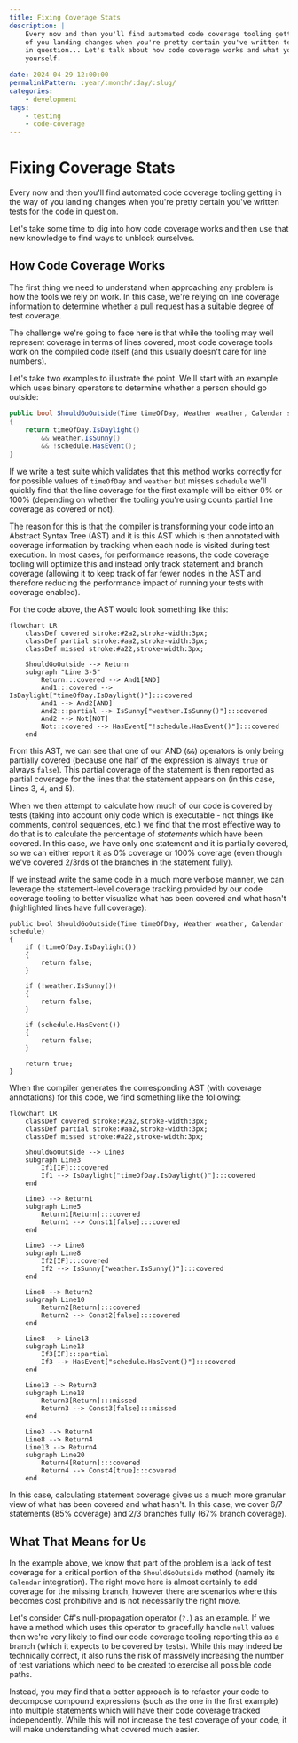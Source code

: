 ```yaml
---
title: Fixing Coverage Stats
description: |
    Every now and then you'll find automated code coverage tooling getting in the way
    of you landing changes when you're pretty certain you've written tests for the code
    in question... Let's talk about how code coverage works and what you can do to unblock
    yourself.

date: 2024-04-29 12:00:00
permalinkPattern: :year/:month/:day/:slug/
categories:
    - development
tags:
    - testing
    - code-coverage
---
```


# Fixing Coverage Stats
Every now and then you'll find automated code coverage tooling getting in the way
of you landing changes when you're pretty certain you've written tests for the code
in question.

Let's take some time to dig into how code coverage works and then use that new knowledge
to find ways to unblock ourselves.

<!-- more -->

## How Code Coverage Works
The first thing we need to understand when approaching any problem is how the tools
we rely on work. In this case, we're relying on line coverage information to determine
whether a pull request has a suitable degree of test coverage.

The challenge we're going to face here is that while the tooling may well represent
coverage in terms of lines covered, most code coverage tools work on the compiled code itself
(and this usually doesn't care for line numbers).

Let's take two examples to illustrate the point. We'll start with an example which
uses binary operators to determine whether a person should go outside:

```csharp
public bool ShouldGoOutside(Time timeOfDay, Weather weather, Calendar schedule)
{
    return timeOfDay.IsDaylight()
        && weather.IsSunny()
        && !schedule.HasEvent();
}
```

If we write a test suite which validates that this method works correctly for for possible
values of `timeOfDay` and `weather` but misses `schedule` we'll quickly find that the line
coverage for the first example will be either 0% or 100% (depending on whether the tooling
you're using counts partial line coverage as covered or not).

The reason for this is that the compiler is transforming your code into an Abstract Syntax
Tree (AST) and it is this AST which is then annotated with coverage information by tracking
when each node is visited during test execution. In most cases, for performance reasons, the
code coverage tooling will optimize this and instead only track statement and branch coverage
(allowing it to keep track of far fewer nodes in the AST and therefore reducing the performance
impact of running your tests with coverage enabled).

For the code above, the AST would look something like this:

```mermaid A diagram showing the AST for the one-line version of the ShouldGoOutside method.
flowchart LR
    classDef covered stroke:#2a2,stroke-width:3px;
    classDef partial stroke:#aa2,stroke-width:3px;
    classDef missed stroke:#a22,stroke-width:3px;

    ShouldGoOutside --> Return
    subgraph "Line 3-5"
        Return:::covered --> And1[AND]
        And1:::covered --> IsDaylight["timeOfDay.IsDaylight()"]:::covered
        And1 --> And2[AND]
        And2:::partial --> IsSunny["weather.IsSunny()"]:::covered
        And2 --> Not[NOT]
        Not:::covered --> HasEvent["!schedule.HasEvent()"]:::covered
    end
```

From this AST, we can see that one of our AND (`&&`) operators is only being partially
covered (because one half of the expression is always `true` or always `false`). This
partial coverage of the statement is then reported as partial coverage for the lines
that the statement appears on (in this case, Lines 3, 4, and 5).

When we then attempt to calculate how much of our code is covered by tests (taking into account only
code which is executable - not things like comments, control sequences, etc.) we find that the most
effective way to do that is to calculate the percentage of *statements* which have been covered.
In this case, we have only one statement and it is partially covered, so we can either report it as
0% coverage or 100% coverage (even though we've covered 2/3rds of the branches in the statement fully).

If we instead write the same code in a much more verbose manner, we can leverage the
statement-level coverage tracking provided by our code coverage tooling to better visualize
what has been covered and what hasn't (highlighted lines have full coverage):

```csharp{3,5,8,10,18}
public bool ShouldGoOutside(Time timeOfDay, Weather weather, Calendar schedule)
{
    if (!timeOfDay.IsDaylight())
    {
        return false;
    }

    if (!weather.IsSunny())
    {
        return false;
    }

    if (schedule.HasEvent())
    {
        return false;
    }

    return true;
}
```

When the compiler generates the corresponding AST (with coverage annotations) for this code,
we find something like the following:

```mermaid A diagram showing the AST for the verbose version of the ShouldGoOutside method.
flowchart LR
    classDef covered stroke:#2a2,stroke-width:3px;
    classDef partial stroke:#aa2,stroke-width:3px;
    classDef missed stroke:#a22,stroke-width:3px;

    ShouldGoOutside --> Line3
    subgraph Line3
        If1[IF]:::covered
        If1 --> IsDaylight["timeOfDay.IsDaylight()"]:::covered
    end

    Line3 --> Return1
    subgraph Line5
        Return1[Return]:::covered
        Return1 --> Const1[false]:::covered
    end

    Line3 --> Line8
    subgraph Line8
        If2[IF]:::covered
        If2 --> IsSunny["weather.IsSunny()"]:::covered
    end

    Line8 --> Return2
    subgraph Line10
        Return2[Return]:::covered
        Return2 --> Const2[false]:::covered
    end

    Line8 --> Line13
    subgraph Line13
        If3[IF]:::partial
        If3 --> HasEvent["schedule.HasEvent()"]:::covered
    end

    Line13 --> Return3
    subgraph Line18
        Return3[Return]:::missed
        Return3 --> Const3[false]:::missed
    end

    Line3 --> Return4
    Line8 --> Return4
    Line13 --> Return4
    subgraph Line20
        Return4[Return]:::covered
        Return4 --> Const4[true]:::covered
    end
```

In this case, calculating statement coverage gives us a much more granular view of what has been
covered and what hasn't. In this case, we cover 6/7 statements (85% coverage) and 2/3 branches fully
(67% branch coverage).

## What That Means for Us
In the example above, we know that part of the problem is a lack of test coverage for a critical portion
of the `ShouldGoOutside` method (namely its `Calendar` integration). The right move here is almost certainly
to add coverage for the missing branch, however there are scenarios where this becomes cost prohibitive and
is not necessarily the right move.

Let's consider C#'s null-propagation operator (`?.`) as an example. If we have a method which uses this operator
to gracefully handle `null` values then we're very likely to find our code coverage tooling reporting this as a
branch (which it expects to be covered by tests). While this may indeed be technically correct, it also runs the
risk of massively increasing the number of test variations which need to be created to exercise all possible code
paths.

Instead, you may find that a better approach is to refactor your code to decompose compound expressions (such as
the one in the first example) into multiple statements which will have their code coverage tracked independently.
While this will not increase the test coverage of your code, it will make understanding what covered much easier.
